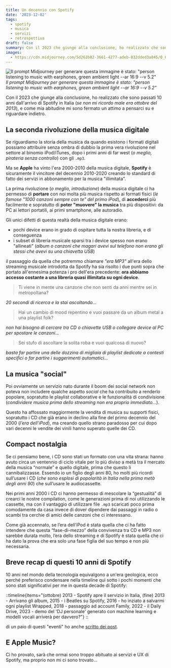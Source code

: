 ```yaml
---
title: Un decennio con Spotify
date: '2023-12-02'
tags:
  - spotify
  - musica
  - servizi
  - retrospettiva
draft: false
summary: Con il 2023 che giunge alla conclusione, ho realizzato che sono passati 10 anni dall'arrivo di Spotify in Italia (se non mi ricordo male era ottobre del 2013), e come mia abitudine mi sono fermato un attimo a pensarci su e riguardare indietro.
images:
  - https://cdn.midjourney.com/5d262b82-3661-4277-adeb-032dded3a845/0_0.webp
---
```


![Il prompt Midjourney per generare questa immagine è stato: "person listening to music with earphones, green ambient light --ar 16:9 --v 5.2"](https://cdn.midjourney.com/5d262b82-3661-4277-adeb-032dded3a845/0_0.webp) _Il prompt Midjourney per generare questa immagine è stato: "person listening to music with earphones, green ambient light --ar 16:9 --v 5.2"_

Con il 2023 che giunge alla conclusione, ho realizzato che sono passati 10 anni dall'arrivo di Spotify in Italia (_se non mi ricordo male era ottobre del 2013_), e come mia abitudine mi sono fermato un attimo a pensarci su e riguardare indietro.

## La seconda rivoluzione della musica digitale

Se riguardiamo la storia della musica da quando esistono i formati digitali possiamo attribuire senza ombra di dubbio la prima vera rivoluzione nel settore al binomio iPod/iTunes, dopo i primi anni di far west (_o meglio, pirateria senza controllo_) con gli `.mp3`.

Ma se **Apple** ha vinto l'era 2000-2010 della musica digitale, **Spotify** è sicuramente il vincitore del decennio 2010-2020 creando lo standard di fatto dei servizi in abbonamento per la musica "illimitata".

La prima rivoluzione (_o meglio, introduzione_) della musica digitale ci ha permesso di **portare** con noi molta più musica rispetto ai formati fisici (_le famose "1000 canzoni sempre con te" del primo iPod_), di **accederci** più facilmente e sopratutto di **poter "muovere" la musica** tra più dispositivi: da PC ai lettori portatili, ai primi smartphone, alle autoradio.

Gli unici difetti di questa realtà della musica digitale erano:

- pochi device erano in grado di ospitare tutta la nostra libreria, e di conseguenza
- i subset di libreria musicale sparsi tra i device spesso non erano "allineati" (_album o canzoni che magari avevi sul telefono non erano gli stessi che avevi su una chiavetta USB_)

il passaggio da quella che potremmo chiamare _"era MP3"_ all'era dello streaming musicale introdotta da Spotify ha sia risolto i due punti sopra che portato all'ennesima potenza i pro dell'era precedente: **ora abbiamo accesso costante a una libreria quasi illimitata su ogni device**.

> Ti viene in mente una canzone che non senti da anni mentre sei in metropoltana?

_20 secondi di ricerca e la stai ascoltando..._

> Hai un cambio di mood repentino e vuoi passare da un album metal a una playlist folk?

_non hai bisogno di cercare tra CD o chiavette USB o collegare device al PC per spostare le canzoni..._

> Sei stufo di ascoltare la solita roba e vuoi qualcosa di nuovo?

_basta far partire una delle dozzina di migliaia di playlist dedicate a contesti specifici o far partire i suggerimenti automatici..._

## La musica "social"

Poi ovviamente un servizio nato durante il boom dei social network non poteva non includere qualche aspetto _social_ che ha contribuito a renderlo popolare, sopratutto le playlist collaborative e le funzionalità di condivisione (_condividere musica prima dello streaming non era proprio immediato..._).

Questo ha affossato maggiormente la vendita di musica su supporti fisici, sopratutto i CD che già erano in declino alla fine del primo decennio del 2000 (_l’era dell’iPod_), ma creando quello strano paradosso per cui dopo vari decenni le vendite dei vinili hanno superato quelle dei CD.

## Compact nostalgia

Se ci pensiamo bene, i CD sono stati un formato con una vita strana: hanno avuto circa un ventennio di ciclo vitale per lo più diviso a metà tra il mercato della musica “normale” e quello digitale, prima che questo li cannibalizzasse. Essendo io un figlio degli anni 80, ho molti più ricordi sull’usare i CD (_che sono esplosi di popolarità in Italia nella prima metà degli anni 90_) che sull’usare le audiocassette.

Nei primi anni 2000 i CD ci hanno permesso di mescolare la “gestualità” di crearci le nostre compilation, come le generazioni prima di noi utilizzando le cassette, ma con il vantaggio di utilizzare file `.mp3` scaricati poco prima comodamente da casa invece di dover dipendere dai passaggi in radio o scambi tra cerchie di amici delle canzoni che ci interessano.

Come già accennato, se l’era dell’iPod è stata quella che ci ha fatto intendere che questa “fase-di-mezzo” della convivenza tra CD e MP3 non sarebbe durata molto, l’era dello streaming e di Spotify è stata quella che ci ha dato la prova che era solo una fase figlia del suo tempo e non più necessaria.

## Breve recap di questi 10 anni di Spotify

10 anni nel mondo della tecnologia equivalgono a un'era geologica, ecco perché preferisco condensare nella timeline qui sotto i pochi momenti che sono stati significativi per me in questa decade di Spotify:


::timeline{items="(ottobre) 2013 - Spotify apre il servizio in Italia, (fine) 2013 - Arrivano gli album, 2015 - i Beatles su Spotify, 2016 - ho inziato a salvarmi ogni playlist Wrapped, 2018 - passaggio ad account Family, 2022 - il Daily Drive, 2023 - demo del 'DJ personale' generato con machine learning e modelli vocali arriverà per davvero?"}
::

di un paio di questi "eventi" ho anche [scritto dei post](/tags/spotify).

## E Apple Music?

Ci ho provato, sarà che ormai sono troppo abituato ai servizi e UX di Spotify, ma proprio non mi ci sono trovato...
